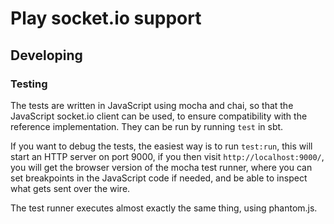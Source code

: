 # Play socket.io support

## Developing

### Testing

The tests are written in JavaScript using mocha and chai, so that the JavaScript socket.io client can be used, to ensure compatibility with the reference implementation. They can be run by running `test` in sbt.

If you want to debug the tests, the easiest way is to run `test:run`, this will start an HTTP server on port 9000, if you then visit `http://localhost:9000/`, you will get the browser version of the mocha test runner, where you can set breakpoints in the JavaScript code if needed, and be able to inspect what gets sent over the wire.

The test runner executes almost exactly the same thing, using phantom.js.
